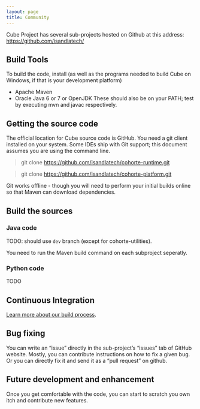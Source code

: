 ```yaml
---
layout: page
title: Community
---
```


Cube Project has several sub-projects hosted on Github at this address: https://github.com/isandlatech/

## Build Tools

To build the code, install (as well as the programs needed to build Cube on Windows, if that is your development platform)
 * Apache Maven
 * Oracle Java 6 or 7 or OpenJDK
   These should also be on your PATH; test by executing mvn and javac respectively.

## Getting the source code
The official location for Cube source code is GitHub. You need a git client installed on your system. Some IDEs ship with Git support; this document assumes you are using the command line.

> git clone https://github.com/isandlatech/cohorte-runtime.git 

> git clone https://github.com/isandlatech/cohorte-platform.git 

Git works offline - though you will need to perform your initial builds online so that Maven can download dependencies.

## Build the sources

### Java code

TODO: should use `dev` branch (except for cohorte-utilities).

You need to run the Maven build command on each subproject seperatly. 


### Python code

TODO

## Continuous Integration

[Learn more about our build process](./ci.html).

## Bug fixing

You can write an “issue” directly in the sub-project’s “issues” tab of GitHub website. Mostly, you can contribute instructions on how to fix a given bug. Or you can directly fix it and send it as a “pull request” on github. 

## Future development and enhancement 
Once you get comfortable with the code, you can start to scratch you own itch and contribute new features. 


